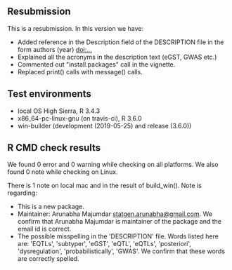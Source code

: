 ## Resubmission
This is a resubmission. In this version we have:
* Added reference in the Description field of the DESCRIPTION file in the form authors (year) <doi:...>
* Explained all the acronyms in the description text (eGST, GWAS etc.)
* Commented out "install.packages" call in the vignette.
* Replaced print() calls with message() calls.

## Test environments
* local OS High Sierra, R 3.4.3
* x86_64-pc-linux-gnu (on travis-ci), R 3.6.0
* win-builder (development (2019-05-25) and release (3.6.0))

## R CMD check results
We found 0 error and 0 warning while checking on all platforms. We also found 0 note while checking on Linux.

There is 1 note on local mac and in the result of build_win(). Note is regarding:
* This is a new package.
* Maintainer:  Arunabha Majumdar <statgen.arunabha@gmail.com>. We confirm that Arunabha Majumdar is maintainer of the package  and the email id is correct.
* The possible misspelling in the 'DESCRIPTION' file. Words listed here are: 'EQTLs', 'subtyper', 'eGST', 'eQTL', 'eQTLs', 'posteriori', 'dysregulation', 'probabilistically', 'GWAS'. We confirm that these words are correctly spelled.








